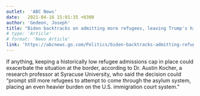 ```yaml
---
outlet:  'ABC News'
date:   2021-04-16 15:01:35 +0300
author: 'Gedeon, Joseph'
title: "Biden backtracks on admitting more refugees, leaving Trump's historically low limit in place"
# type: 'Article'
# format: 'News Article'
link: 'https://abcnews.go.com/Politics/biden-backtracks-admitting-refugees-leaving-trumps-historically-low/story?id=77122433'
---
```

If anything, keeping a historically low refugee admissions cap in place could exacerbate the situation at the border, according to Dr. Austin Kocher, a research professor at Syracuse University, who said the decision could “prompt still more refugees to attempt to come through the asylum system, placing an even heavier burden on the U.S. immigration court system.”
